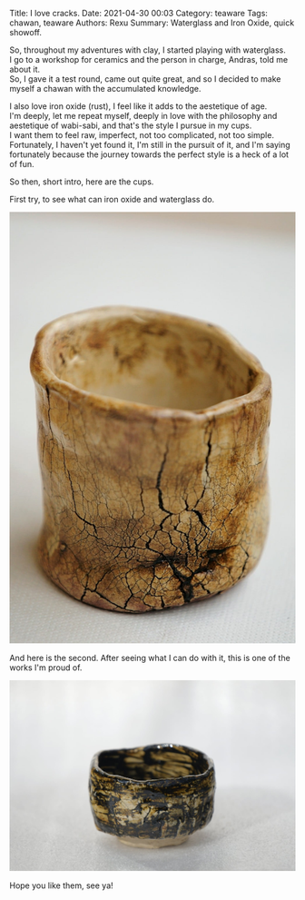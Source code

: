 Title: I love cracks.
Date: 2021-04-30 00:03
Category: teaware
Tags: chawan, teaware
Authors: Rexu
Summary: Waterglass and Iron Oxide, quick showoff.

So, throughout my adventures with clay, I started playing with waterglass.  
I go to a workshop for ceramics and the person in charge, Andras, told me about it.  
So, I gave it a test round, came out quite great, and so I decided to make myself a chawan with the accumulated knowledge.

I also love iron oxide (rust), I feel like it adds to the aestetique of age.  
I'm deeply, let me repeat myself, deeply in love with the philosophy and aestetique of wabi-sabi, and that's the style I pursue in my cups.  
I want them to feel raw, imperfect, not too complicated, not too simple. Fortunately, I haven't yet found it, I'm still in the pursuit of it, and I'm saying fortunately because the journey towards the perfect style is a heck of a lot of fun.

So then, short intro, here are the cups.

First try, to see what can iron oxide and waterglass do.

<img src="/images/waterglass_test.jpg" width="760">

And here is the second. After seeing what I can do with it, this is one of the works I'm proud of.

<img src="/images/chawan_waterglass.jpg" width="760">

Hope you like them, see ya!
